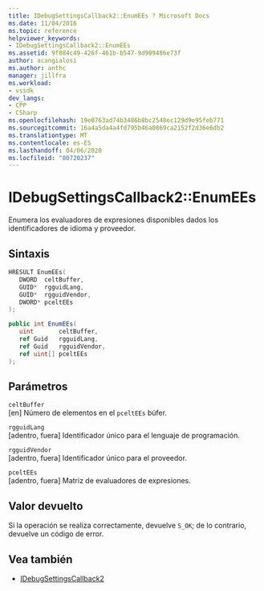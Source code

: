 ```yaml
---
title: IDebugSettingsCallback2::EnumEEs ? Microsoft Docs
ms.date: 11/04/2016
ms.topic: reference
helpviewer_keywords:
- IDebugSettingsCallback2::EnumEEs
ms.assetid: 9f884c49-426f-461b-b547-9d909486e73f
author: acangialosi
ms.author: anthc
manager: jillfra
ms.workload:
- vssdk
dev_langs:
- CPP
- CSharp
ms.openlocfilehash: 19e0763ad74b3486b8bc2548ec129d9e95feb771
ms.sourcegitcommit: 16a4a5da4a4fd795b46a0869ca2152f2d36e6db2
ms.translationtype: MT
ms.contentlocale: es-ES
ms.lasthandoff: 04/06/2020
ms.locfileid: "80720237"
---
```

# <a name="idebugsettingscallback2enumees"></a>IDebugSettingsCallback2::EnumEEs
Enumera los evaluadores de expresiones disponibles dados los identificadores de idioma y proveedor.

## <a name="syntax"></a>Sintaxis

```cpp
HRESULT EnumEEs(
   DWORD  celtBuffer,
   GUID*  rgguidLang,
   GUID*  rgguidVendor,
   DWORD* pceltEEs
);
```

```csharp
public int EnumEEs(
   uint       celtBuffer,
   ref Guid   rgguidLang,
   ref Guid   rgguidVendor,
   ref uint[] pceltEEs
);
```

## <a name="parameters"></a>Parámetros
`celtBuffer`\
[en] Número de elementos en el `pceltEEs` búfer.

`rgguidLang`\
[adentro, fuera] Identificador único para el lenguaje de programación.

`rgguidVendor`\
[adentro, fuera] Identificador único para el proveedor.

`pceltEEs`\
[adentro, fuera] Matriz de evaluadores de expresiones.

## <a name="return-value"></a>Valor devuelto
 Si la operación se realiza correctamente, devuelve `S_OK`; de lo contrario, devuelve un código de error.

## <a name="see-also"></a>Vea también
- [IDebugSettingsCallback2](../../../extensibility/debugger/reference/idebugsettingscallback2.md)
